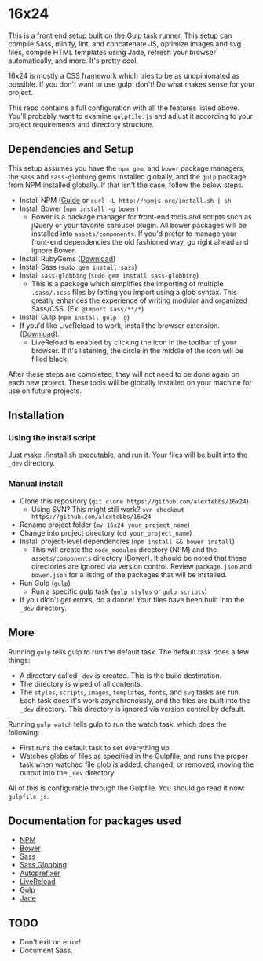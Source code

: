 # 16x24

This is a front end setup built on the Gulp task runner. This setup can compile
Sass, minify, lint, and concatenate JS, optimize images and svg files, compile HTML
templates using Jade, refresh your browser automatically, and more. It's pretty cool.

16x24 is mostly a CSS framework which tries to be as unopinionated as possible.
If you don't want to use gulp: don't! Do what makes sense for your project.

This repo contains a full configuration with all the features listed above. You'll
probably want to examine `gulpfile.js` and adjust it according to your
project requirements and directory structure.

## Dependencies and Setup

This setup assumes you have the `npm`, `gem`, and `bower` package managers, the
`sass` and `sass-globbing` gems installed globally, and the `gulp` package from NPM
installed globally. If that isn't the case, follow the below steps.

* Install NPM ([Guide](http://howtonode.org/introduction-to-npm) or `curl -L http://npmjs.org/install.sh | sh`
* Install Bower (`npm install -g bower`)
    * Bower is a package manager for front-end tools and scripts such as
      jQuery or your favorite carousel plugin. All bower packages will be
      installed into `assets/components`. If you'd prefer to manage your
      front-end dependencies the old fashioned way, go right ahead and ignore
      Bower.
* Install RubyGems ([Download](http://rubygems.org/pages/download))
* Install Sass (`sudo gem install sass`)
* Install `sass-globbing` (`sudo gem install sass-globbing`)
    * This is a package which simplifies the importing of multiple `.sass/.scss` files by letting
      you import using a glob syntax. This greatly enhances the experience of
      writing modular and organized Sass/CSS. (Ex: `@import sass/**/*`)
* Install Gulp (`npm install gulp -g`)
* If you'd like LiveReload to work, install the browser extension. ([Download](http://feedback.livereload.com/knowledgebase/articles/86242-how-do-i-install-and-use-the-browser-extensions)).
    * LiveReload is enabled by clicking the icon in the toolbar of your browser. If
      it's listening, the circle in the middle of the icon will be filled black.

After these steps are completed, they will not need to be done again on each
new project. These tools will be globally installed on your machine for use on
future projects.

## Installation

### Using the install script

Just make ./install.sh executable, and run it. Your files will be built into
the `_dev` directory.

### Manual install

* Clone this repository (`git clone https://github.com/alextebbs/16x24`)
    * Using SVN? This might still work? `svn checkout https://github.com/alextebbs/16x24`
* Rename project folder (`mv 16x24 your_project_name`)
* Change into project directory (`cd your_project_name`)
* Install project-level dependencies (`npm install && bower install`)
    * This will create the `node_modules` directory (NPM) and the
      `assets/components` directory (Bower). It should be noted that these
      directories are ignored via version control. Review `package.json`
      and `bower.json` for a listing of the packages that will be installed.
* Run Gulp (`gulp`)
    * Run a specific gulp task (`gulp styles` or `gulp scripts`)
* If you didn't get errors, do a dance! Your files have been built into the
  `_dev` directory.

## More

Running `gulp` tells gulp to run the default task. The default task does a few things:

* A directory called `_dev` is created. This is the build destination.
* The directory is wiped of all contents.
* The `styles`, `scripts`, `images`, `templates`, `fonts`, and `svg` tasks
  are run. Each task does it's work asynchronously, and the files are built
  into the `_dev` directory. This directory is ignored via version control by
  default.

Running `gulp watch` tells gulp to run the watch task, which does the
following:

* First runs the default task to set everything up
* Watches globs of files as specified in the Gulpfile, and runs the
  proper task when watched file glob is added, changed, or removed, moving the
  output into the `_dev` directory.

All of this is configurable through the Gulpfile. You should go read it now:
`gulpfile.js`.

## Documentation for packages used

* [NPM](https://www.npmjs.org/doc/)
* [Bower](http://bower.io)
* [Sass](http://sass-lang.com)
* [Sass Globbing](https://github.com/chriseppstein/sass-globbing)
* [Autoprefixer](https://github.com/ai/autoprefixer)
* [LiveReload](http://livereload.com)
* [Gulp](http://gulpjs.com)
* [Jade](http://jade-lang.com)

## TODO

* Don't exit on error!
* Document Sass.
